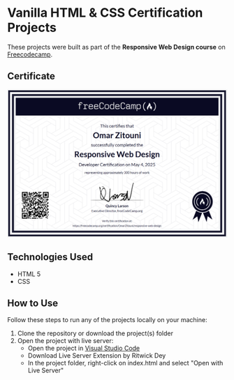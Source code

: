 # Vanilla HTML & CSS Certification Projects
These projects were built as part of the **Responsive Web Design course** on [Freecodecamp](https://www.freecodecamp.org/learn/2022/responsive-web-design/).

## Certificate

<img src="HTML-CSS---Certification.PNG"/>

## Technologies Used

- HTML 5
- CSS

## How to Use

Follow these steps to run any of the projects locally on your machine:

1. Clone the repository or download the project(s) folder
1. Open the project with live server:
    * Open the project in [Visual Studio Code](https://code.visualstudio.com/)
    * Download Live Server Extension by Ritwick Dey
    * In the project folder, right-click on index.html and select "Open with Live Server"
